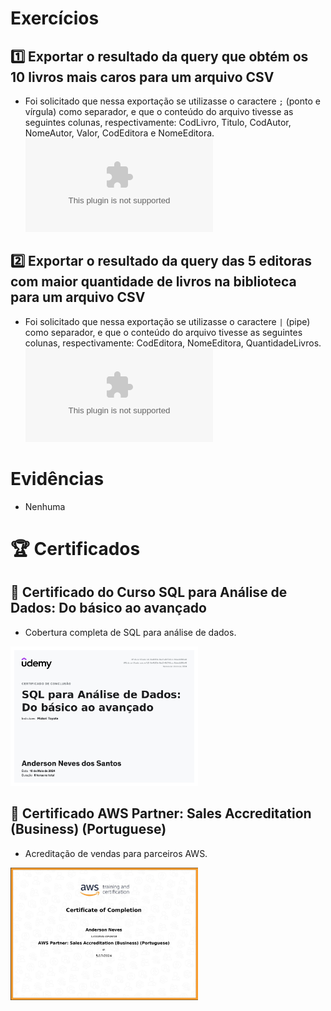 # Exercícios

## 1️⃣ Exportar o resultado da query que obtém os 10 livros mais caros para um arquivo CSV
- Foi solicitado que nessa exportação se utilizasse o caractere `;` (ponto e vírgula) como separador, e que o conteúdo do arquivo tivesse as seguintes colunas, respectivamente: CodLivro, Titulo, CodAutor, NomeAutor, Valor, CodEditora e NomeEditora.
  ![Resolução](Execicios/Os_10_Livros_Mais_Caros.csv)

## 2️⃣ Exportar o resultado da query das 5 editoras com maior quantidade de livros na biblioteca para um arquivo CSV
- Foi solicitado que nessa exportação se utilizasse o caractere `|` (pipe) como separador, e que o conteúdo do arquivo tivesse as seguintes colunas, respectivamente: CodEditora, NomeEditora, QuantidadeLivros.
  ![Resolução](Execicios/As_Cinco_Editoras_Com_Mais_Livros.csv)

# Evidências

- Nenhuma

# 🏆 Certificados

## 📜 Certificado do Curso SQL para Análise de Dados: Do básico ao avançado
- Cobertura completa de SQL para análise de dados.
<img src="Certificados/Certificado_SQL_Para_Analise_de_Dados.jpg" alt="Curso SQL para Análise de Dados: Do básico ao avançado" width="300">

## 📜 Certificado AWS Partner: Sales Accreditation (Business) (Portuguese)
- Acreditação de vendas para parceiros AWS.
<img src="Certificados/Certificado_AWS_PARTNER.png" alt="AWS Partner: Sales Accreditation" width="300">
